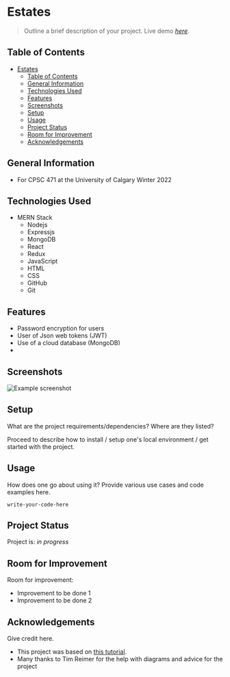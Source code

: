 # Estates
> Outline a brief description of your project.
> Live demo [_here_](https://www.example.com). 

## Table of Contents
- [Estates](#estates)
  - [Table of Contents](#table-of-contents)
  - [General Information](#general-information)
  - [Technologies Used](#technologies-used)
  - [Features](#features)
  - [Screenshots](#screenshots)
  - [Setup](#setup)
  - [Usage](#usage)
  - [Project Status](#project-status)
  - [Room for Improvement](#room-for-improvement)
  - [Acknowledgements](#acknowledgements)



## General Information
- For CPSC 471 at the University of Calgary Winter 2022



## Technologies Used
- MERN Stack
    - Nodejs
    - Expressjs
    - MongoDB
    - React
    - Redux
    - JavaScript
    - HTML
    - CSS
    - GitHub
    - Git


## Features
- Password encryption for users
- User of Json web tokens (JWT)
- Use of a cloud database (MongoDB)
- 


## Screenshots
![Example screenshot](./img/screenshot.png)
<!-- If you have screenshots you'd like to share, include them here. -->


## Setup
What are the project requirements/dependencies? Where are they listed? 

Proceed to describe how to install / setup one's local environment / get started with the project.


## Usage
How does one go about using it?
Provide various use cases and code examples here.

`write-your-code-here`


## Project Status
Project is: _in progress_ 


## Room for Improvement
Room for improvement:
- Improvement to be done 1
- Improvement to be done 2


## Acknowledgements
Give credit here.
- This project was based on [this tutorial](https://www.youtube.com/playlist?list=PLx5VofXGboI3keWyKVqmEDXT4Fk-utH2P).
- Many thanks to Tim Reimer for the help with diagrams and advice for the project



